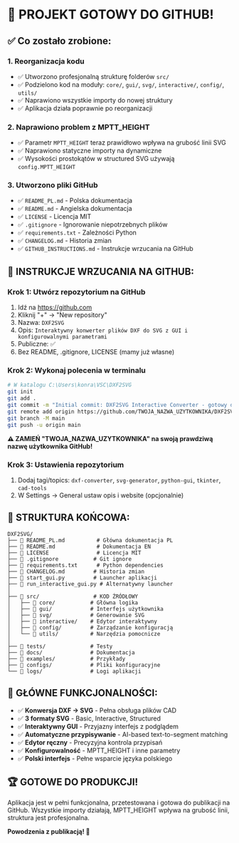 # 🎉 PROJEKT GOTOWY DO GITHUB! 

## ✅ Co zostało zrobione:

### 1. Reorganizacja kodu
- ✅ Utworzono profesjonalną strukturę folderów `src/`
- ✅ Podzielono kod na moduły: `core/`, `gui/`, `svg/`, `interactive/`, `config/`, `utils/`  
- ✅ Naprawiono wszystkie importy do nowej struktury
- ✅ Aplikacja działa poprawnie po reorganizacji

### 2. Naprawiono problem z MPTT_HEIGHT
- ✅ Parametr `MPTT_HEIGHT` teraz prawidłowo wpływa na grubość linii SVG
- ✅ Naprawiono statyczne importy na dynamiczne
- ✅ Wysokości prostokątów w structured SVG używają `config.MPTT_HEIGHT`

### 3. Utworzono pliki GitHub
- ✅ `README_PL.md` - Polska dokumentacja  
- ✅ `README.md` - Angielska dokumentacja
- ✅ `LICENSE` - Licencja MIT
- ✅ `.gitignore` - Ignorowanie niepotrzebnych plików  
- ✅ `requirements.txt` - Zależności Python
- ✅ `CHANGELOG.md` - Historia zmian
- ✅ `GITHUB_INSTRUCTIONS.md` - Instrukcje wrzucania na GitHub

## 🚀 INSTRUKCJE WRZUCANIA NA GITHUB:

### Krok 1: Utwórz repozytorium na GitHub
1. Idź na https://github.com
2. Kliknij "+" → "New repository"  
3. Nazwa: `DXF2SVG`
4. Opis: `Interaktywny konwerter plików DXF do SVG z GUI i konfigurowalnymi parametrami`
5. Publiczne: ✅
6. Bez README, .gitignore, LICENSE (mamy już własne)

### Krok 2: Wykonaj polecenia w terminalu

```bash
# W katalogu C:\Users\konra\VSC\DXF2SVG
git init
git add .
git commit -m "Initial commit: DXF2SVG Interactive Converter - gotowy do użycia"
git remote add origin https://github.com/TWOJA_NAZWA_UZYTKOWNIKA/DXF2SVG.git
git branch -M main  
git push -u origin main
```

**⚠️ ZAMIEŃ "TWOJA_NAZWA_UZYTKOWNIKA" na swoją prawdziwą nazwę użytkownika GitHub!**

### Krok 3: Ustawienia repozytorium
1. Dodaj tagi/topics: `dxf-converter`, `svg-generator`, `python-gui`, `tkinter`, `cad-tools`
2. W Settings → General ustaw opis i website (opcjonalnie)

## 📁 STRUKTURA KOŃCOWA:

```
DXF2SVG/
├── 📄 README_PL.md          # Główna dokumentacja PL
├── 📄 README.md             # Dokumentacja EN  
├── 📄 LICENSE               # Licencja MIT
├── 📄 .gitignore           # Git ignore
├── 📄 requirements.txt      # Python dependencies
├── 📄 CHANGELOG.md         # Historia zmian
├── 🚀 start_gui.py         # Launcher aplikacji
├── 🚀 run_interactive_gui.py # Alternatywny launcher
│
├── 📂 src/                 # KOD ŹRÓDŁOWY
│   ├── 📂 core/           # Główna logika
│   ├── 📂 gui/            # Interfejs użytkownika  
│   ├── 📂 svg/            # Generowanie SVG
│   ├── 📂 interactive/    # Edytor interaktywny
│   ├── 📂 config/         # Zarządzanie konfiguracją
│   └── 📂 utils/          # Narzędzia pomocnicze
│
├── 📂 tests/              # Testy
├── 📂 docs/               # Dokumentacja
├── 📂 examples/           # Przykłady
├── 📂 configs/            # Pliki konfiguracyjne
└── 📂 logs/               # Logi aplikacji
```

## 🎯 GŁÓWNE FUNKCJONALNOŚCI:

- ✅ **Konwersja DXF → SVG** - Pełna obsługa plików CAD
- ✅ **3 formaty SVG** - Basic, Interactive, Structured  
- ✅ **Interaktywny GUI** - Przyjazny interfejs z podglądem
- ✅ **Automatyczne przypisywanie** - AI-based text-to-segment matching
- ✅ **Edytor ręczny** - Precyzyjna kontrola przypisań
- ✅ **Konfigurowalność** - MPTT_HEIGHT i inne parametry
- ✅ **Polski interfejs** - Pełne wsparcie języka polskiego

## 🏆 GOTOWE DO PRODUKCJI!

Aplikacja jest w pełni funkcjonalna, przetestowana i gotowa do publikacji na GitHub. 
Wszystkie importy działają, MPTT_HEIGHT wpływa na grubość linii, struktura jest profesjonalna.

**Powodzenia z publikacją! 🚀**
